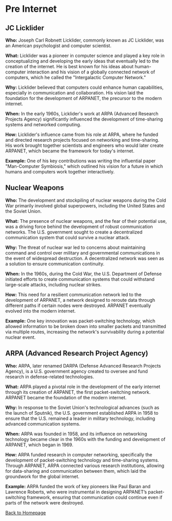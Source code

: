 # Pre Internet

## JC Licklider

**Who:** Joseph Carl Robnett Licklider, commonly known as JC Licklider, was an American psychologist and computer scientist.

**What:** Licklider was a pioneer in computer science and played a key role in conceptualizing and developing the early ideas that eventually led to the creation of the internet. He is best known for his ideas about human-computer interaction and his vision of a globally connected network of computers, which he called the "Intergalactic Computer Network."

**Why:** Licklider believed that computers could enhance human capabilities, especially in communication and collaboration. His vision laid the foundation for the development of ARPANET, the precursor to the modern internet.

**When:** In the early 1960s, Licklider's work at ARPA (Advanced Research Projects Agency) significantly influenced the development of time-sharing systems and networked computing.

**How:** Licklider's influence came from his role at ARPA, where he funded and directed research projects focused on networking and time-sharing. His work brought together scientists and engineers who would later create ARPANET, which became the framework for today's internet.

**Example:** One of his key contributions was writing the influential paper "Man-Computer Symbiosis," which outlined his vision for a future in which humans and computers work together interactively.

## Nuclear Weapons

**Who:** The development and stockpiling of nuclear weapons during the Cold War primarily involved global superpowers, including the United States and the Soviet Union.

**What:** The presence of nuclear weapons, and the fear of their potential use, was a driving force behind the development of robust communication networks. The U.S. government sought to create a decentralized communication system that could survive a nuclear attack.

**Why:** The threat of nuclear war led to concerns about maintaining command and control over military and governmental communications in the event of widespread destruction. A decentralized network was seen as a solution to ensure communication continuity.

**When:** In the 1960s, during the Cold War, the U.S. Department of Defense initiated efforts to create communication systems that could withstand large-scale attacks, including nuclear strikes.

**How:** This need for a resilient communication network led to the development of ARPANET, a network designed to reroute data through different paths if certain nodes were destroyed. ARPANET eventually evolved into the modern internet.

**Example:** One key innovation was packet-switching technology, which allowed information to be broken down into smaller packets and transmitted via multiple routes, increasing the network's survivability during a potential nuclear event.

## ARPA (Advanced Research Project Agency)

**Who:** ARPA, later renamed DARPA (Defense Advanced Research Projects Agency), is a U.S. government agency created to oversee and fund research in defense-related technologies.

**What:** ARPA played a pivotal role in the development of the early internet through its creation of ARPANET, the first packet-switching network. ARPANET became the foundation of the modern internet.

**Why:** In response to the Soviet Union's technological advances (such as the launch of Sputnik), the U.S. government established ARPA in 1958 to ensure that the U.S. remained a leader in military technology, including advanced communication systems.

**When:** ARPA was founded in 1958, and its influence on networking technology became clear in the 1960s with the funding and development of ARPANET, which began in 1969.

**How:** ARPA funded research in computer networking, specifically the development of packet-switching technology and time-sharing systems. Through ARPANET, ARPA connected various research institutions, allowing for data-sharing and communication between them, which laid the groundwork for the global internet.

**Example:** ARPA funded the work of key pioneers like Paul Baran and Lawrence Roberts, who were instrumental in designing ARPANET’s packet-switching framework, ensuring that communication could continue even if parts of the network were destroyed.

[Back to Homepage](index.html)
